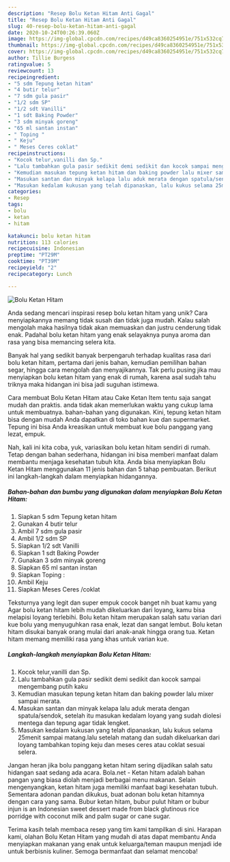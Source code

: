```yaml
---
description: "Resep Bolu Ketan Hitam Anti Gagal"
title: "Resep Bolu Ketan Hitam Anti Gagal"
slug: 40-resep-bolu-ketan-hitam-anti-gagal
date: 2020-10-24T00:26:39.060Z
image: https://img-global.cpcdn.com/recipes/d49ca8360254951e/751x532cq70/bolu-ketan-hitam-foto-resep-utama.jpg
thumbnail: https://img-global.cpcdn.com/recipes/d49ca8360254951e/751x532cq70/bolu-ketan-hitam-foto-resep-utama.jpg
cover: https://img-global.cpcdn.com/recipes/d49ca8360254951e/751x532cq70/bolu-ketan-hitam-foto-resep-utama.jpg
author: Tillie Burgess
ratingvalue: 5
reviewcount: 13
recipeingredient:
- "5 sdm Tepung ketan hitam"
- "4 butir telur"
- "7 sdm gula pasir"
- "1/2 sdm SP"
- "1/2 sdt Vanilli"
- "1 sdt Baking Powder"
- "3 sdm minyak goreng"
- "65 ml santan instan"
- " Toping "
- " Keju"
- " Meses Ceres coklat"
recipeinstructions:
- "Kocok telur,vanilli dan Sp."
- "Lalu tambahkan gula pasir sedikit demi sedikit dan kocok sampai mengembang putih kaku"
- "Kemudian masukan tepung ketan hitam dan baking powder lalu mixer sampai merata."
- "Masukan santan dan minyak kelapa lalu aduk merata dengan spatula/sendok, setelah itu masukan kedalam loyang yang sudah diolesi mentega dan tepung agar tidak lengket."
- "Masukan kedalam kukusan yang telah dipanaskan, lalu kukus selama 25menit sampai matang.lalu setelah matang dan sudah dikeluarkan dari loyang tambahkan toping keju dan meses ceres atau coklat sesuai selera."
categories:
- Resep
tags:
- bolu
- ketan
- hitam

katakunci: bolu ketan hitam 
nutrition: 113 calories
recipecuisine: Indonesian
preptime: "PT29M"
cooktime: "PT39M"
recipeyield: "2"
recipecategory: Lunch

---
```



![Bolu Ketan Hitam](https://img-global.cpcdn.com/recipes/d49ca8360254951e/751x532cq70/bolu-ketan-hitam-foto-resep-utama.jpg)

Anda sedang mencari inspirasi resep bolu ketan hitam yang unik? Cara menyiapkannya memang tidak susah dan tidak juga mudah. Kalau salah mengolah maka hasilnya tidak akan memuaskan dan justru cenderung tidak enak. Padahal bolu ketan hitam yang enak selayaknya punya aroma dan rasa yang bisa memancing selera kita.

Banyak hal yang sedikit banyak berpengaruh terhadap kualitas rasa dari bolu ketan hitam, pertama dari jenis bahan, kemudian pemilihan bahan segar, hingga cara mengolah dan menyajikannya. Tak perlu pusing jika mau menyiapkan bolu ketan hitam yang enak di rumah, karena asal sudah tahu triknya maka hidangan ini bisa jadi suguhan istimewa.

Cara membuat Bolu Ketan Hitam atau Cake Ketan Item tentu saja sangat mudah dan praktis. anda tidak akan memerlukan waktu yang cukup lama untuk membuatnya. bahan-bahan yang digunakan. Kini, tepung ketan hitam bisa dengan mudah Anda dapatkan di toko bahan kue dan supermarket. Tepung ini bisa Anda kreasikan untuk membuat kue bolu panggang yang lezat, empuk.


Nah, kali ini kita coba, yuk, variasikan bolu ketan hitam sendiri di rumah. Tetap dengan bahan sederhana, hidangan ini bisa memberi manfaat dalam membantu menjaga kesehatan tubuh kita. Anda bisa menyiapkan Bolu Ketan Hitam menggunakan 11 jenis bahan dan 5 tahap pembuatan. Berikut ini langkah-langkah dalam menyiapkan hidangannya.

<!--inarticleads1-->

##### Bahan-bahan dan bumbu yang digunakan dalam menyiapkan Bolu Ketan Hitam:

1. Siapkan 5 sdm Tepung ketan hitam
1. Gunakan 4 butir telur
1. Ambil 7 sdm gula pasir
1. Ambil 1/2 sdm SP
1. Siapkan 1/2 sdt Vanilli
1. Siapkan 1 sdt Baking Powder
1. Gunakan 3 sdm minyak goreng
1. Siapkan 65 ml santan instan
1. Siapkan  Toping :
1. Ambil  Keju
1. Siapkan  Meses Ceres /coklat


Teksturnya yang legit dan super empuk cocok banget nih buat kamu yang Agar bolu ketan hitam lebih mudah dikeluarkan dari loyang, kamu bisa melapisi loyang terlebihi. Bolu ketan hitam merupakan salah satu varian dari kue bolu yang menyuguhkan rasa enak, lezat dan sangat lembut. Bolu ketan hitam disukai banyak orang mulai dari anak-anak hingga orang tua. Ketan hitam memang memiliki rasa yang khas untuk varian kue. 

<!--inarticleads2-->

##### Langkah-langkah menyiapkan Bolu Ketan Hitam:

1. Kocok telur,vanilli dan Sp.
1. Lalu tambahkan gula pasir sedikit demi sedikit dan kocok sampai mengembang putih kaku
1. Kemudian masukan tepung ketan hitam dan baking powder lalu mixer sampai merata.
1. Masukan santan dan minyak kelapa lalu aduk merata dengan spatula/sendok, setelah itu masukan kedalam loyang yang sudah diolesi mentega dan tepung agar tidak lengket.
1. Masukan kedalam kukusan yang telah dipanaskan, lalu kukus selama 25menit sampai matang.lalu setelah matang dan sudah dikeluarkan dari loyang tambahkan toping keju dan meses ceres atau coklat sesuai selera.


Jangan heran jika bolu panggang ketan hitam sering dijadikan salah satu hidangan saat sedang ada acara. Bola.net - Ketan hitam adalah bahan pangan yang biasa diolah menjadi berbagai menu makanan. Selain mengenyangkan, ketan hitam juga memiliki manfaat bagi kesehatan tubuh. Sementara adonan pandan dikukus, buat adonan bolu ketan hitamnya dengan cara yang sama. Bubur ketan hitam, bubur pulut hitam or bubur injun is an Indonesian sweet dessert made from black glutinous rice porridge with coconut milk and palm sugar or cane sugar. 

Terima kasih telah membaca resep yang tim kami tampilkan di sini. Harapan kami, olahan Bolu Ketan Hitam yang mudah di atas dapat membantu Anda menyiapkan makanan yang enak untuk keluarga/teman maupun menjadi ide untuk berbisnis kuliner. Semoga bermanfaat dan selamat mencoba!
